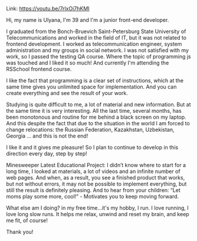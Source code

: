 Link: https://youtu.be/7rlxOi7hKMI

Hi, my name is Ulyana, I'm 39 and I'm a junior front-end developer.

I graduated from the Bonch-Bruevich Saint-Petersburg State University of Telecommunications and worked in the field of IT, but it was not related to frontend development. I worked as telecommunication engineer, system administration and my groups in social network. I was not satisfied with my work, so I passed the testing QA course. Where the topic of programming js was touched and I liked it so much! And currently I'm attending the RSSchool frontend course.

I like the fact that programming is a clear set of instructions, which at the same time gives you unlimited space for implementation. And you can create everything and see the result of your work.

Studying is quite difficult to me, a lot of material and new information.
But at the same time it is very interesting.
All the last time, several months, has been monotonous and routine for me behind a black screen on my laptop. And this despite the fact that due to the situation in the world I am forced to change relocations: the Russian Federation, Kazakhstan, Uzbekistan, Georgia ... and this is not the end!

I like it and it gives me pleasure! So I plan to continue to develop in this direction every day, step by step!

Minesweeper Latest Educational Project: I didn’t know where to start for a long time, I looked at materials, a lot of videos and an infinite number of web pages.
And when, as a result, you see a finished product that works, but not without errors, it may not be possible to implement everything, but still the result is definitely pleasing.
And to hear from your children: “Let moms play some more, cool!” - Motivates you to keep moving forward.

What else am I doing? in my free time...it's my hobby, I run. I love running, I love long slow runs.
It helps me relax, unwind and reset my brain, and keep me fit, of course!

Thank you!